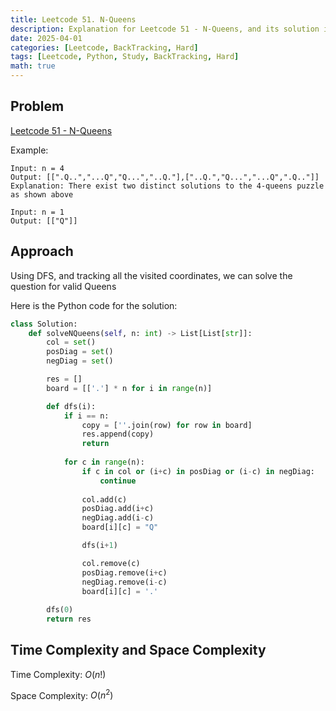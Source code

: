 ```yaml
---
title: Leetcode 51. N-Queens
description: Explanation for Leetcode 51 - N-Queens, and its solution in Python.
date: 2025-04-01
categories: [Leetcode, BackTracking, Hard]
tags: [Leetcode, Python, Study, BackTracking, Hard]
math: true
---
```


## Problem
[Leetcode 51 - N-Queens](https://leetcode.com/problems/n-queens/description/)

Example:
```
Input: n = 4
Output: [[".Q..","...Q","Q...","..Q."],["..Q.","Q...","...Q",".Q.."]]
Explanation: There exist two distinct solutions to the 4-queens puzzle as shown above

Input: n = 1
Output: [["Q"]]
```

## Approach

Using DFS, and tracking all the visited coordinates, we can solve the question for valid Queens

Here is the Python code for the solution:
```python
class Solution:       
    def solveNQueens(self, n: int) -> List[List[str]]:
        col = set()
        posDiag = set()
        negDiag = set()

        res = []
        board = [['.'] * n for i in range(n)]

        def dfs(i):
            if i == n:
                copy = [''.join(row) for row in board]
                res.append(copy)
                return
            
            for c in range(n):
                if c in col or (i+c) in posDiag or (i-c) in negDiag:
                    continue
                
                col.add(c)
                posDiag.add(i+c)
                negDiag.add(i-c)
                board[i][c] = "Q"

                dfs(i+1)

                col.remove(c)
                posDiag.remove(i+c)
                negDiag.remove(i-c)
                board[i][c] = '.'
        
        dfs(0)
        return res

```
## Time Complexity and Space Complexity

Time Complexity: $O(n!)$

Space Complexity: $O(n^2)$